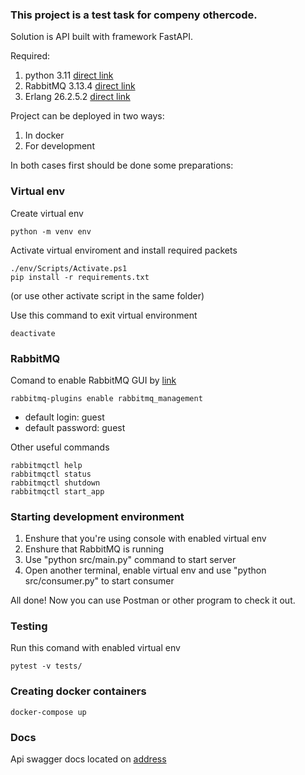 ### This project is a test task for compeny othercode.

Solution is API built with framework FastAPI.

Required:

1. python 3.11
[direct link](https://www.python.org/ftp/python/3.11.0/python-3.11.0-amd64.exe)
2. RabbitMQ 3.13.4
[direct link](https://github.com/rabbitmq/rabbitmq-server/releases/download/v3.13.4/rabbitmq-server-3.13.4.exe)
3. Erlang 26.2.5.2
[direct link](https://github.com/erlang/otp/releases/download/OTP-26.2.5.2/otp_win64_26.2.5.2.exe)

Project can be deployed in two ways:

1. In docker
2. For development

In both cases first should be done some preparations:

### Virtual env

Create virtual env

```shell
python -m venv env
```

Activate virtual enviroment and install required packets

```shell
./env/Scripts/Activate.ps1
pip install -r requirements.txt
```

(or use other activate script in the same folder)

Use this command to exit virtual environment

```shell
deactivate
```

### RabbitMQ

Comand to enable RabbitMQ GUI by [link](http://127.0.0.1:15672/)

```shell
rabbitmq-plugins enable rabbitmq_management
```

* default login: guest
* default password: guest

Other useful commands

```shell
rabbitmqctl help
rabbitmqctl status
rabbitmqctl shutdown
rabbitmqctl start_app
```

### Starting development environment

1. Enshure that you're using console with enabled virtual env
2. Enshure that RabbitMQ is running
3. Use "python src/main.py" command to start server
4. Open another terminal, enable virtual env and use "python src/consumer.py" to start consumer

All done! Now you can use Postman or other program to check it out.

### Testing

Run this comand with enabled virtual env

```shell
pytest -v tests/
```

### Creating docker containers

```shell
docker-compose up
```

### Docs

Api swagger docs located on [address](http://localhost:8000/api/docs)
